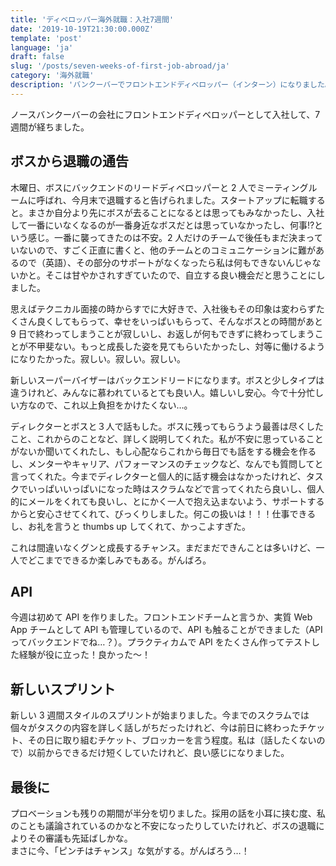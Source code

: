 ```yaml
---
title: 'ディベロッパー海外就職：入社7週間'
date: '2019-10-19T21:30:00.000Z'
template: 'post'
language: 'ja'
draft: false
slug: '/posts/seven-weeks-of-first-job-abroad/ja'
category: '海外就職'
description: 'バンクーバーでフロントエンドディベロッパー（インターン）になりました。7週間目のできごと。ボスから退職を告げられる。'
---
```


ノースバンクーバーの会社にフロントエンドディベロッパーとして入社して、7 週間が経ちました。

## ボスから退職の通告

木曜日、ボスにバックエンドのリードディベロッパーと 2 人でミーティングルームに呼ばれ、今月末で退職すると告げられました。スタートアップに転職すると。まさか自分より先にボスが去ることになるとは思ってもみなかったし、入社して一番にいなくなるのが一番身近なボスだとは思っていなかったし、何事!?という感じ。一番に襲ってきたのは不安。2 人だけのチームで後任もまだ決まっていないので、すごく正直に書くと、他のチームとのコミュニケーションに難があるので（英語）、その部分のサポートがなくなったら私は何もできないんじゃないかと。そこは甘やかされすぎていたので、自立する良い機会だと思うことにしました。

思えばテクニカル面接の時からすでに大好きで、入社後もその印象は変わらずたくさん良くしてもらって、幸せをいっぱいもらって、そんなボスとの時間があと 9 日で終わってしまうことが寂しいし、お返しが何もできずに終わってしまうことが不甲斐ない。もっと成長した姿を見てもらいたかったし、対等に働けるようになりたかった。寂しい。寂しい。寂しい。

新しいスーパーバイザーはバックエンドリードになります。ボスと少しタイプは違うけれど、みんなに慕われているとても良い人。嬉しいし安心。今で十分忙しい方なので、これ以上負担をかけたくない…。

ディレクターとボスと３人で話もした。ボスに残ってもらうよう最善は尽くしたこと、これからのことなど、詳しく説明してくれた。私が不安に思っていることがないか聞いてくれたし、もし心配ならこれから毎日でも話をする機会を作るし、メンターやキャリア、パフォーマンスのチェックなど、なんでも質問してと言ってくれた。今までディレクターと個人的に話す機会はなかったけれど、タスクでいっぱいいっぱいになった時はスクラムなどで言ってくれたら良いし、個人的にメールをくれても良いし、とにかく一人で抱え込まないよう、サポートするからと安心させてくれて、びっくりしました。何この扱いは！！！仕事できるし、お礼を言うと thumbs up してくれて、かっこよすぎた。

これは間違いなくグンと成長するチャンス。まだまだできんことは多いけど、一人でどこまでできるか楽しみでもある。がんばろ。

## API

今週は初めて API を作りました。フロントエンドチームと言うか、実質 Web App チームとして API も管理しているので、API も触ることができました（API ってバックエンドでね…？）。プラクティカムで API をたくさん作ってテストした経験が役に立った！良かった〜！

## 新しいスプリント

新しい 3 週間スタイルのスプリントが始まりました。今までのスクラムでは個々がタスクの内容を詳しく話しがちだったけれど、今は前日に終わったチケット、その日に取り組むチケット、ブロッカーを言う程度。私は（話したくないので）以前からできるだけ短くしていたけれど、良い感じになりました。

## 最後に

プロベーションも残りの期間が半分を切りました。採用の話を小耳に挟む度、私のことも議論されているのかなと不安になったりしていたけれど、ボスの退職によりその審議も先延ばしかな。<br />まさに今、「ピンチはチャンス」な気がする。がんばろう…！
